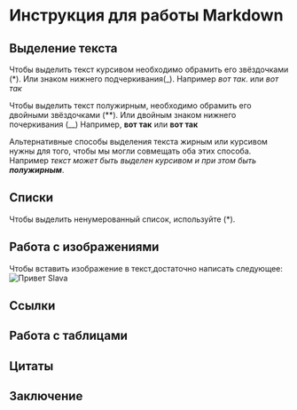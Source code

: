 # Инструкция для работы Markdown

## Выделение текста

Чтобы выделить текст курсивом необходимо обрамить его звёздочками (*). Или знаком нижнего подчеркивания(_). Например *вот так*. или _вот так_

Чтобы выделить текст полужирным, необходимо обрамить его двойными звёздочками (**). Или двойным знаком нижнего почеркивания (__) Например, **вот так** или __вот так__

Альтернативные способы выделения текста жирным или курсивом нужны для того, чтобы мы могли совмещать оба этих способа. Например _текст может быть выделен курсивом и при зтом быть **полужирным**_.

## Списки
Чтобы выделить ненумерованный список, используйте (*).
## Работа с изображениями

Чтобы вставить изображение в текст,достаточно написать следующее:
![Привет Slava](Slava.jpg)

## Ссылки

## Работа с таблицами

## Цитаты

## Заключение



